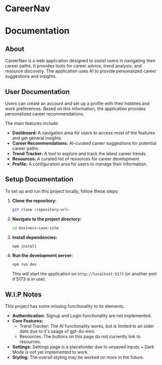 # CareerNav

# Documentation
## About

CareerNav is a web application designed to assist users in navigating their career paths. It provides tools for career advice, trend analysis, and resource discovery. The application uses AI to provide personalized career suggestions and insights.

## User Documentation

Users can create an account and set up a profile with their hobbies and work preferences. Based on this information, the application provides personalized career recommendations.

The main features include:

*   **Dashboard:** A navigation area for users to access most of the features and get general insights.
*   **Career Recommendations:** AI-curated career suggestions for potential career paths.
*   **Trend Tracker:** A tool to explore and track the latest career trends.
*   **Resources:** A curated list of resources for career development.
*   **Profile:** A configuration area for users to manage their information.

## Setup Documentation

To set up and run this project locally, follow these steps:

1.  **Clone the repository:**
    ```bash
    git clone <repository-url>
    ```

2.  **Navigate to the project directory:**
    ```bash
    cd business-case-site
    ```

3.  **Install dependencies:**
    ```bash
    npm install
    ```

4.  **Run the development server:**
    ```bash
    npm run dev
    ```
    This will start the application on `http://localhost:5173` (or another port if 5173 is in use).

## W.I.P Notes

This project has some missing functionality to its elements.

*   **Authentication:** Signup and Login functionality are not implemented.
*   **Core Features:**
    *   Trend Tracker: The AI functionality works, but is limited to an older date due to it's usage of gpt-4o-mini.
    *   Resources: The buttons on this page do not currently link to resources.
*   **Settings:** Settings page is a placeholder due to unsaved inputs + Dark Mode is not yet implemented to work.
*   **Styling:** The overall styling may be worked on more in the future.
